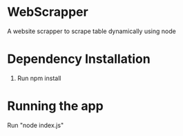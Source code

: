 # WebScrapper
A website scrapper to scrape table dynamically using node

# Dependency Installation
1. Run npm install

# Running the app
Run "node index.js"
